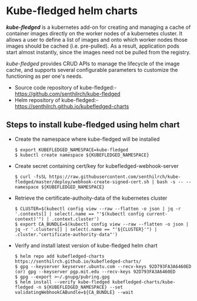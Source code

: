 # Kube-fledged helm charts

**_kube-fledged_** is a kubernetes add-on for creating and managing a cache of container images directly on the worker nodes of a kubernetes cluster. It allows a user to define a list
of images and onto which worker nodes those images should be cached (i.e. pre-pulled). As a result, application pods start almost instantly, since the images need not be pulled from the registry.

_kube-fledged_ provides CRUD APIs to manage the lifecycle of the image cache, and supports several configurable parameters to customize the functioning as per one's needs.

- Source code repository of kube-fledged:- https://github.com/senthilrch/kube-fledged
- Helm repository of kube-fledged:- https://senthilrch.github.io/kubefledged-charts

## Steps to install kube-fledged using helm chart

- Create the namespace where kube-fledged will be installed

  ```
  $ export KUBEFLEDGED_NAMESPACE=kube-fledged
  $ kubectl create namespace ${KUBEFLEDGED_NAMESPACE}
  ```

- Create secret containing cert/key for kubefledged-webhook-server

  ```
  $ curl -fsSL https://raw.githubusercontent.com/senthilrch/kube-fledged/master/deploy/webhook-create-signed-cert.sh | bash -s -- --namespace ${KUBEFLEDGED_NAMESPACE}
  ```

- Retrieve the certificate-authoity-data of the kubernetes cluster

  ```
  $ CLUSTER=$(kubectl config view --raw --flatten -o json | jq -r '.contexts[] | select(.name == "'$(kubectl config current-context)'") | .context.cluster')
  $ export CA_BUNDLE=$(kubectl config view --raw --flatten -o json | jq -r '.clusters[] | select(.name == "'${CLUSTER}'") | .cluster."certificate-authority-data"')
  ```

- Verify and install latest version of kube-fledged helm chart

  ```
  $ helm repo add kubefledged-charts https://senthilrch.github.io/kubefledged-charts/
  $ gpg --keyserver keyserver.ubuntu.com --recv-keys 92D793FA3A6460ED (or) gpg --keyserver pgp.mit.edu --recv-keys 92D793FA3A6460ED
  $ gpg --export >~/.gnupg/pubring.gpg
  $ helm install --verify kube-fledged kubefledged-charts/kube-fledged -n ${KUBEFLEDGED_NAMESPACE} --set validatingWebhookCABundle=${CA_BUNDLE} --wait
  ```

